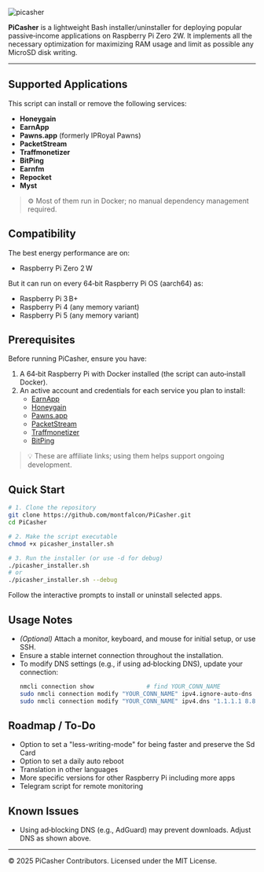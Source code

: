 ![picasher](https://github.com/user-attachments/assets/9db65ba0-180c-4197-9b42-d1c427f3ada2)



**PiCasher** is a lightweight Bash installer/uninstaller for deploying popular passive‑income applications on Raspberry Pi Zero 2W.
It implements all the necessary optimization for maximizing RAM usage and limit as possible any MicroSD disk writing.

---

## Supported Applications

This script can install or remove the following services:

- **Honeygain**
- **EarnApp**
- **Pawns.app** (formerly IPRoyal Pawns)
- **PacketStream**
- **Traffmonetizer**
- **BitPing**
- **Earnfm**
- **Repocket**
- **Myst**

> ⚙️ Most of them run in Docker; no manual dependency management required.

## Compatibility

The best energy performance are on: 

- Raspberry Pi Zero 2 W

But it can run on every 64‑bit Raspberry Pi OS (aarch64) as:

- Raspberry Pi 3 B+
- Raspberry Pi 4 (any memory variant)
- Raspberry Pi 5 (any memory variant)

## Prerequisites

Before running PiCasher, ensure you have:

1. A 64‑bit Raspberry Pi with Docker installed (the script can auto‑install Docker).
2. An active account and credentials for each service you plan to install:
   - [EarnApp](https://earnapp.com/i/rBezkcsv)
   - [Honeygain](https://r.honeygain.me/RAVAT518F5)
   - [Pawns.app](https://pawns.app/?r=13391648)
   - [PacketStream](https://packetstream.io/?psr=75qO)
   - [Traffmonetizer](https://traffmonetizer.com/?aff=1880125)
   - [BitPing](https://app.bitping.com?r=3TGus9GO)

> 💡 These are affiliate links; using them helps support ongoing development.

## Quick Start

```bash
# 1. Clone the repository
git clone https://github.com/montfalcon/PiCasher.git
cd PiCasher

# 2. Make the script executable
chmod +x picasher_installer.sh

# 3. Run the installer (or use -d for debug)
./picasher_installer.sh
# or
./picasher_installer.sh --debug
```

Follow the interactive prompts to install or uninstall selected apps.

## Usage Notes

- *(Optional)* Attach a monitor, keyboard, and mouse for initial setup, or use SSH.
- Ensure a stable internet connection throughout the installation.
- To modify DNS settings (e.g., if using ad‑blocking DNS), update your connection:
  ```bash
  nmcli connection show               # find YOUR_CONN_NAME
  sudo nmcli connection modify "YOUR_CONN_NAME" ipv4.ignore-auto-dns yes
  sudo nmcli connection modify "YOUR_CONN_NAME" ipv4.dns "1.1.1.1 8.8.8.8"
  ```

## Roadmap / To‑Do

-  Option to set a "less-writing-mode" for being faster and preserve the Sd Card
-  Option to set a daily auto reboot
-  Translation in other languages
-  More specific versions for other Raspberry Pi including more apps
-  Telegram script for remote monitoring 


## Known Issues

- Using ad‑blocking DNS (e.g., AdGuard) may prevent downloads. Adjust DNS as shown above.

---

© 2025 PiCasher Contributors. Licensed under the MIT License.





